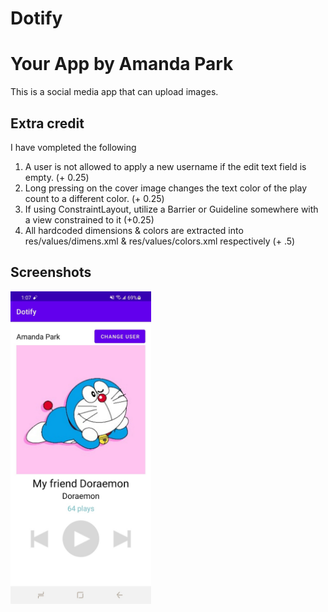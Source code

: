 # Dotify
# Your App by Amanda Park

This is a social media app that can upload images.

## Extra credit
I have vompleted the following 

1. A user is not allowed to apply a new username if the edit text field is empty. (+ 0.25)
2. Long pressing on the cover image changes the text color of the play count to a different color. (+ 0.25)
3. If using ConstraintLayout, utilize a Barrier or Guideline somewhere with a view constrained to it (+0.25)
4. All hardcoded dimensions & colors are extracted into res/values/dimens.xml & res/values/colors.xml
respectively (+ .5)

## Screenshots
<img src="./dotify1.jpeg" alt="Screenshot of the app" height="500" />


